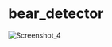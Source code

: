 # bear_detector
 
![Screenshot_4](https://github.com/user-attachments/assets/56ba3ed2-9be5-471c-9917-a8a540d066c3)
